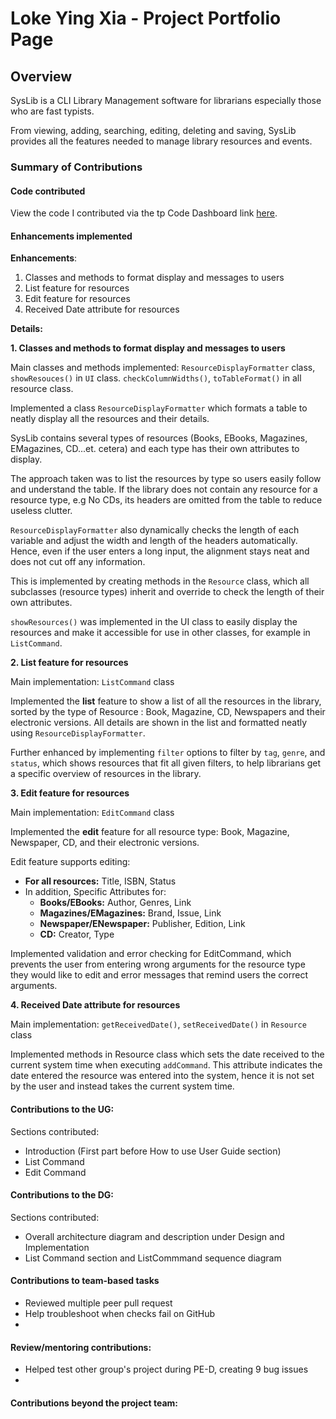 # Loke Ying Xia - Project Portfolio Page

## Overview

SysLib is a CLI Library Management software for librarians especially those who are fast typists. 

From viewing, adding, searching, editing, deleting and saving, SysLib provides all the features needed to manage library resources and events.
### Summary of Contributions

#### Code contributed

View the code I contributed via the tp Code Dashboard link [here](https://nus-cs2113-ay2324s1.github.io/tp-dashboard/?search=yingx9&breakdown=true).



#### Enhancements implemented 

**Enhancements**: 
1. Classes and methods to format display and messages to users
2. List feature for resources
3. Edit feature for resources
4. Received Date attribute for resources


**Details:** 

**1. Classes and methods to format display and messages to users**

Main classes and methods implemented: 
`ResourceDisplayFormatter` class, 
`showResouces()` in `UI` class.
`checkColumnWidths()`, `toTableFormat()` in all resource class. 

Implemented a class `ResourceDisplayFormatter` which formats a table to neatly display all the resources and their details. 

SysLib contains several types of resources (Books, EBooks, Magazines, EMagazines, CD...et. cetera) and each type has their own attributes to display. 

The approach taken was to list the resources by type so users easily follow and understand the table. If the library does not contain any resource for a resource type, e.g No CDs, its headers are omitted from the table to reduce useless clutter. 

`ResourceDisplayFormatter` also dynamically checks the length of each variable and adjust the width and length of the headers automatically. Hence, even if the user enters a long input, the alignment stays neat and does not cut off any information. 

This is implemented by creating methods in the `Resource` class, which all subclasses (resource types) inherit and override to check the length of their own attributes.

`showResources()` was implemented in the UI class to easily display the resources and make it accessible for use in other classes, for example in `ListCommand`. 


**2. List feature for resources**

Main implementation: `ListCommand` class

Implemented the **list** feature to show a list of all the resources in the library, sorted by the type of Resource : Book, Magazine, CD, Newspapers and their electronic versions. All details are shown in the list and formatted neatly using `ResourceDisplayFormatter`.

Further enhanced by implementing `filter` options to filter by `tag`, `genre`, and `status`, which shows resources that fit all given filters, to help librarians get a specific overview of resources in the library. 


**3. Edit feature for resources**

Main implementation: `EditCommand` class

Implemented the **edit** feature for all resource type: Book, Magazine, Newspaper, CD, and their electronic versions.

Edit feature supports editing:
- **For all resources:** Title, ISBN, Status 
- In addition, Specific Attributes for: 
  - **Books/EBooks:** Author, Genres, Link
  - **Magazines/EMagazines:** Brand, Issue, Link
  - **Newspaper/ENewspaper:** Publisher, Edition, Link 
  - **CD:** Creator, Type

Implemented validation and error checking for EditCommand, which prevents the user from entering wrong arguments for the resource type they would like to edit and error messages that remind users the correct arguments. 


**4. Received Date attribute for resources**

Main implementation: `getReceivedDate()`, `setReceivedDate()` in `Resource` class

Implemented methods in Resource class which sets the date received to the current system time when executing `addCommand`. This attribute indicates the date entered the resource was entered into the system, hence it is not set by the user and instead takes the current system time. 



#### Contributions to the UG: 

Sections contributed: 
- Introduction (First part before How to use User Guide section)
- List Command
- Edit Command 



#### Contributions to the DG:

Sections contributed:
- Overall architecture diagram and description under Design and Implementation 
- List Command section and ListCommmand sequence diagram


#### Contributions to team-based tasks

- Reviewed multiple peer pull request
- Help troubleshoot when checks fail on GitHub 
- 

#### Review/mentoring contributions: 

- Helped test other group's project during PE-D, creating 9 bug issues
- 

#### Contributions beyond the project team: